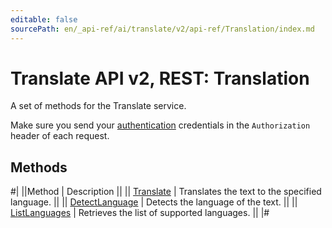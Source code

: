 ```yaml
---
editable: false
sourcePath: en/_api-ref/ai/translate/v2/api-ref/Translation/index.md
---
```


# Translate API v2, REST: Translation

A set of methods for the Translate service.

Make sure you send your [authentication](/docs/translate/api-ref/authentication) credentials in the `Authorization` header of each request.

## Methods

#|
||Method | Description ||
|| [Translate](translate.md) | Translates the text to the specified language. ||
|| [DetectLanguage](detectLanguage.md) | Detects the language of the text. ||
|| [ListLanguages](listLanguages.md) | Retrieves the list of supported languages. ||
|#